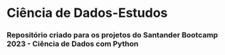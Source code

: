 # Ciência de Dados-Estudos

### Repositório criado para os projetos do Santander Bootcamp 2023 - Ciência de Dados com Python

